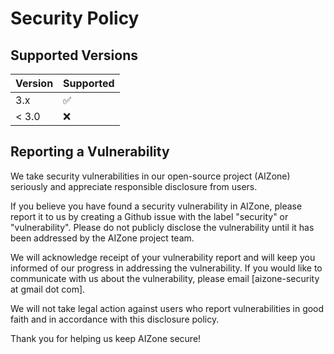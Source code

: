 # Security Policy

## Supported Versions

| Version | Supported          |
|---------|--------------------|
| 3.x     | :white_check_mark: |
| < 3.0   | :x:                |

## Reporting a Vulnerability

We take security vulnerabilities in our open-source project (AIZone) seriously and appreciate responsible disclosure from users.

If you believe you have found a security vulnerability in AIZone, please report it to us by creating a Github issue with the label "security" or "vulnerability". Please do not publicly disclose the vulnerability until it has been addressed by the AIZone project team.

We will acknowledge receipt of your vulnerability report and will keep you informed of our progress in addressing the vulnerability. If you would like to communicate with us about the vulnerability, please email [aizone-security at gmail dot com].

We will not take legal action against users who report vulnerabilities in good faith and in accordance with this disclosure policy.

Thank you for helping us keep AIZone secure!
